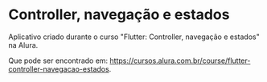 # Controller, navegação e estados

Aplicativo criado durante o curso "Flutter: Controller, navegação e estados" na Alura.

Que pode ser encontrado em: <https://cursos.alura.com.br/course/flutter-controller-navegacao-estados>.
